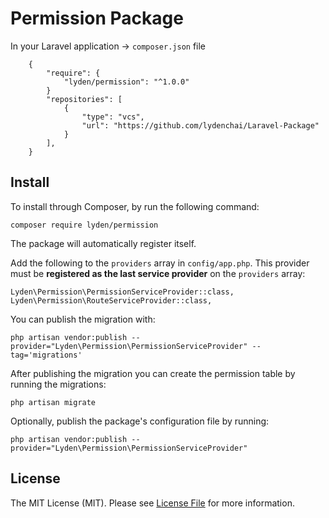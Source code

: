 # Permission Package

In your Laravel application -> `composer.json` file

```
    {
        "require": {
            "lyden/permission": "^1.0.0"
        }
        "repositories": [
            {
                "type": "vcs",
                "url": "https://github.com/lydenchai/Laravel-Package"
            }
        ],
    }
```

## Install

To install through Composer, by run the following command:

```
composer require lyden/permission
```

The package will automatically register itself.

Add the following to the `providers` array in `config/app.php`. This provider must be **registered as the last service provider** on the `providers` array:

```
Lyden\Permission\PermissionServiceProvider::class,
Lyden\Permission\RouteServiceProvider::class,
```

You can publish the migration with:

```
php artisan vendor:publish --provider="Lyden\Permission\PermissionServiceProvider" --tag='migrations'
```

After publishing the migration you can create the permission table by running the migrations:

```
php artisan migrate
```

Optionally, publish the package's configuration file by running:

```
php artisan vendor:publish --provider="Lyden\Permission\PermissionServiceProvider"
```

## License

The MIT License (MIT). Please see [License File](LICENSE.md) for more information.
